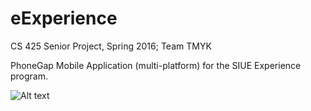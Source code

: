 # eExperience
CS 425 Senior Project, Spring 2016; Team TMYK

PhoneGap Mobile Application (multi-platform) for the SIUE Experience program.

![Alt text](https://www.dropbox.com/home/Public/Screenshots?preview=Photo+Jan+19%2C+12+15+03+PM.png)
